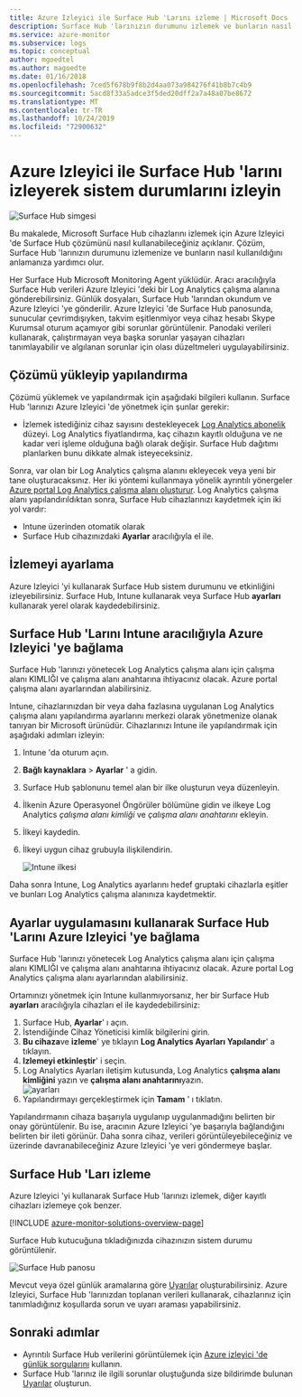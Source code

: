 ```yaml
---
title: Azure Izleyici ile Surface Hub 'Larını izleme | Microsoft Docs
description: Surface Hub 'larınızın durumunu izlemek ve bunların nasıl kullanıldığını anlamak için Surface Hub çözümünü kullanın.
ms.service: azure-monitor
ms.subservice: logs
ms.topic: conceptual
author: mgoedtel
ms.author: magoedte
ms.date: 01/16/2018
ms.openlocfilehash: 7ced5f678b9f8b2d4aa073a984276f41b8b7c4b9
ms.sourcegitcommit: 5acd8f33a5adce3f5ded20dff2a7a48a07be8672
ms.translationtype: MT
ms.contentlocale: tr-TR
ms.lasthandoff: 10/24/2019
ms.locfileid: "72900632"
---
```

# <a name="monitor-surface-hubs-with-azure-monitor-to-track-their-health"></a>Azure Izleyici ile Surface Hub 'larını izleyerek sistem durumlarını izleyin

![Surface Hub simgesi](./media/surface-hubs/surface-hub-symbol.png)

Bu makalede, Microsoft Surface Hub cihazlarını izlemek için Azure Izleyici 'de Surface Hub çözümünü nasıl kullanabileceğiniz açıklanır. Çözüm, Surface Hub 'larınızın durumunu izlemenize ve bunların nasıl kullanıldığını anlamanıza yardımcı olur.

Her Surface Hub Microsoft Monitoring Agent yüklüdür. Aracı aracılığıyla Surface Hub verileri Azure Izleyici 'deki bir Log Analytics çalışma alanına gönderebilirsiniz. Günlük dosyaları, Surface Hub 'larından okundum ve Azure Izleyici 'ye gönderilir. Azure Izleyici 'de Surface Hub panosunda, sunucular çevrimdışıyken, takvim eşitlenmiyor veya cihaz hesabı Skype Kurumsal oturum açamıyor gibi sorunlar görüntülenir. Panodaki verileri kullanarak, çalıştırmayan veya başka sorunlar yaşayan cihazları tanımlayabilir ve algılanan sorunlar için olası düzeltmeleri uygulayabilirsiniz.

## <a name="install-and-configure-the-solution"></a>Çözümü yükleyip yapılandırma
Çözümü yüklemek ve yapılandırmak için aşağıdaki bilgileri kullanın. Surface Hub 'larınızı Azure Izleyici 'de yönetmek için şunlar gerekir:

* İzlemek istediğiniz cihaz sayısını destekleyecek [Log Analytics abonelik](https://azure.microsoft.com/pricing/details/log-analytics/) düzeyi. Log Analytics fiyatlandırma, kaç cihazın kayıtlı olduğuna ve ne kadar veri işleme olduğuna bağlı olarak değişir. Surface Hub dağıtımı planlarken bunu dikkate almak isteyeceksiniz.

Sonra, var olan bir Log Analytics çalışma alanını ekleyecek veya yeni bir tane oluşturacaksınız. Her iki yöntemi kullanmaya yönelik ayrıntılı yönergeler [Azure portal Log Analytics çalışma alanı oluşturur](../learn/quick-create-workspace.md). Log Analytics çalışma alanı yapılandırıldıktan sonra, Surface Hub cihazlarınızı kaydetmek için iki yol vardır:

* Intune üzerinden otomatik olarak
* Surface Hub cihazınızdaki **Ayarlar** aracılığıyla el ile.

## <a name="set-up-monitoring"></a>İzlemeyi ayarlama
Azure Izleyici 'yi kullanarak Surface Hub sistem durumunu ve etkinliğini izleyebilirsiniz. Surface Hub, Intune kullanarak veya Surface Hub **ayarları** kullanarak yerel olarak kaydedebilirsiniz.

## <a name="connect-surface-hubs-to-azure-monitor-through-intune"></a>Surface Hub 'Larını Intune aracılığıyla Azure Izleyici 'ye bağlama
Surface Hub 'larınızı yönetecek Log Analytics çalışma alanı için çalışma alanı KIMLIĞI ve çalışma alanı anahtarına ihtiyacınız olacak. Azure portal çalışma alanı ayarlarından alabilirsiniz.

Intune, cihazlarınızdan bir veya daha fazlasına uygulanan Log Analytics çalışma alanı yapılandırma ayarlarını merkezi olarak yönetmenize olanak tanıyan bir Microsoft ürünüdür. Cihazlarınızı Intune ile yapılandırmak için aşağıdaki adımları izleyin:

1. Intune 'da oturum açın.
2. **Bağlı kaynaklara** > **Ayarlar** ' a gidin.
3. Surface Hub şablonunu temel alan bir ilke oluşturun veya düzenleyin.
4. İlkenin Azure Operasyonel Öngörüler bölümüne gidin ve ilkeye Log Analytics *çalışma alanı kimliği* ve *çalışma alanı anahtarını* ekleyin.
5. İlkeyi kaydedin.
6. İlkeyi uygun cihaz grubuyla ilişkilendirin.

   ![Intune ilkesi](./media/surface-hubs/intune.png)

Daha sonra Intune, Log Analytics ayarlarını hedef gruptaki cihazlarla eşitler ve bunları Log Analytics çalışma alanınıza kaydetmektir.

## <a name="connect-surface-hubs-to-azure-monitor-using-the-settings-app"></a>Ayarlar uygulamasını kullanarak Surface Hub 'Larını Azure Izleyici 'ye bağlama
Surface Hub 'larınızı yönetecek Log Analytics çalışma alanı için çalışma alanı KIMLIĞI ve çalışma alanı anahtarına ihtiyacınız olacak. Azure portal Log Analytics çalışma alanı ayarlarından alabilirsiniz.

Ortamınızı yönetmek için Intune kullanmıyorsanız, her bir Surface Hub **ayarları** aracılığıyla cihazları el ile kaydedebilirsiniz:

1. Surface Hub, **Ayarlar**' ı açın.
2. İstendiğinde Cihaz Yöneticisi kimlik bilgilerini girin.
3. **Bu cihaza**ve **izleme**' ye tıklayın **Log Analytics Ayarları Yapılandır**' a tıklayın.
4. **Izlemeyi etkinleştir**' i seçin.
5. Log Analytics Ayarları iletişim kutusunda, Log Analytics **çalışma alanı kimliğini** yazın ve **çalışma alanı anahtarını**yazın.  
   ![ayarları](./media/surface-hubs/settings.png)
6. Yapılandırmayı gerçekleştirmek için **Tamam** ' ı tıklatın.

Yapılandırmanın cihaza başarıyla uygulanıp uygulanmadığını belirten bir onay görüntülenir. Bu ise, aracının Azure Izleyici 'ye başarıyla bağlandığını belirten bir ileti görünür. Daha sonra cihaz, verileri görüntüleyebileceğiniz ve üzerinde davranabileceğiniz Azure Izleyici 'ye veri göndermeye başlar.

## <a name="monitor-surface-hubs"></a>Surface Hub 'Ları izleme
Azure Izleyici 'yi kullanarak Surface Hub 'larınızı izlemek, diğer kayıtlı cihazları izlemeye çok benzer.

[!INCLUDE [azure-monitor-solutions-overview-page](../../../includes/azure-monitor-solutions-overview-page.md)]

Surface Hub kutucuğuna tıkladığınızda cihazınızın sistem durumu görüntülenir.

   ![Surface Hub panosu](./media/surface-hubs/surface-hub-dashboard.png)

Mevcut veya özel günlük aramalarına göre [Uyarılar](../platform/alerts-overview.md) oluşturabilirsiniz. Azure Izleyici, Surface Hub 'larınızdan toplanan verileri kullanarak, cihazlarınız için tanımladığınız koşullarda sorun ve uyarı araması yapabilirsiniz.

## <a name="next-steps"></a>Sonraki adımlar
* Ayrıntılı Surface Hub verilerini görüntülemek için [Azure izleyici 'de günlük sorgularını](../log-query/log-query-overview.md) kullanın.
* Surface Hub 'larınız ile ilgili sorunlar oluştuğunda size bildirimde bulunan [Uyarılar](../platform/alerts-overview.md) oluşturun.
